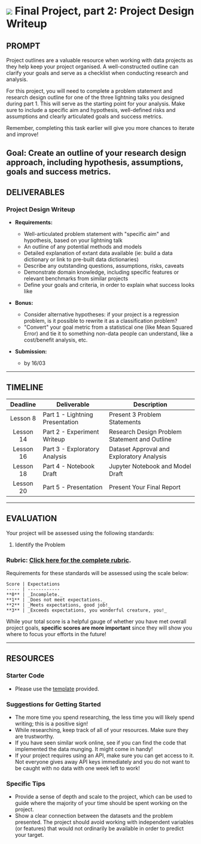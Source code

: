 # ![](https://ga-dash.s3.amazonaws.com/production/assets/logo-9f88ae6c9c3871690e33280fcf557f33.png) Final Project, part 2: Project Design Writeup

## PROMPT

Project outlines are a valuable resource when working with data projects as they help keep your project organised. A well-constructed outline can clarify your goals and serve as a checklist when conducting research and analysis.

For this project, you will need to complete a problem statement and research design outline for one of the three lightning talks you designed during part 1. This will serve as the starting point for your analysis. Make sure to include a specific aim and hypothesis, well-defined risks and assumptions and clearly articulated goals and success metrics.

Remember, completing this task earlier will give you more chances to iterate and improve!

**Goal:** Create an outline of your research design approach, including hypothesis, assumptions, goals and success metrics.
---

## DELIVERABLES

### Project Design Writeup

- **Requirements:**
   - Well-articulated problem statement with "specific aim" and hypothesis, based on your lightning talk
    - An outline of any potential methods and models
    - Detailed explanation of extant data available (ie: build a data dictionary or link to pre-built data dictionaries)
    - Describe any outstanding questions, assumptions, risks, caveats
    - Demonstrate domain knowledge, including specific features or relevant benchmarks from similar projects
    - Define your goals and criteria, in order to explain what success looks like

- **Bonus:**
    - Consider alternative hypotheses: if your project is a regression problem, is it possible to rewrite it as a classification problem?
    - "Convert" your goal metric from a statistical one (like Mean Squared Error) and tie it to something non-data people can understand, like a cost/benefit analysis, etc.

- **Submission:**
  - by 16/03

---

## TIMELINE

| Deadline | Deliverable| Description |
|:-:|---|---|
| Lesson 8 | Part 1 - Lightning Presentation | Present 3 Problem Statements |
| Lesson 14 | Part 2 - Experiment Writeup | Research Design Problem Statement and Outline |
| Lesson 16 | Part 3 - Exploratory Analysis | Dataset Approval and Exploratory Analysis |
| Lesson 18 | Part 4 - Notebook Draft | Jupyter Notebook and Model Draft |
| Lesson 20 | Part 5 - Presentation | Present Your Final Report |

---

## EVALUATION

Your project will be assessed using the following standards:

1. Identify the Problem

### Rubric: [Click here for the complete rubric](./final-project-2-rubric.md).

Requirements for these standards will be assessed using the scale below:

    Score | Expectations
    ----- | ------------
    **0** | _Incomplete._
    **1** | _Does not meet expectations._
    **2** | _Meets expectations, good job!_
    **3** | _Exceeds expectations, you wonderful creature, you!_

While your total score is a helpful gauge of whether you have met overall project goals, **specific scores are more important** since they will show you where to focus your efforts in the future!

---

## RESOURCES

### Starter Code

- Please use the [template](./project-design-template.md) provided.

### Suggestions for Getting Started

- The more time you spend researching, the less time you will likely spend writing; this is a positive sign!
- While researching, keep track of all of your resources. Make sure they are trustworthy.
- If you have seen similar work online, see if you can find the code that implemented the data munging. It might come in handy!
- If your project requires using an API, make sure you can get access to it. Not everyone gives away API keys immediately and you do not want to be caught with no data with one week left to work!

### Specific Tips

- Provide a sense of depth and scale to the project, which can be used to guide where the majority of your time should be spent working on the project.
- Show a clear connection between the datasets and the problem presented. The project should avoid working with independent variables (or features) that would not ordinarily be available in order to predict your target.
